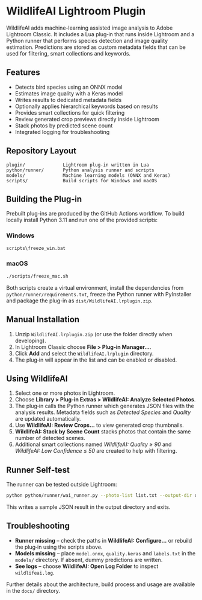 # WildlifeAI Lightroom Plugin

WildlifeAI adds machine-learning assisted image analysis to Adobe Lightroom Classic. It
includes a Lua plug‑in that runs inside Lightroom and a Python runner that performs
species detection and image quality estimation. Predictions are stored as custom
metadata fields that can be used for filtering, smart collections and keywords.

## Features

- Detects bird species using an ONNX model
- Estimates image quality with a Keras model
- Writes results to dedicated metadata fields
- Optionally applies hierarchical keywords based on results
- Provides smart collections for quick filtering
- Review generated crop previews directly inside Lightroom
- Stack photos by predicted scene count
- Integrated logging for troubleshooting

## Repository Layout

```
plugin/              Lightroom plug-in written in Lua
python/runner/       Python analysis runner and scripts
models/              Machine learning models (ONNX and Keras)
scripts/             Build scripts for Windows and macOS
```

## Building the Plug‑in

Prebuilt plug-ins are produced by the GitHub Actions workflow. To build locally
install Python 3.11 and run one of the provided scripts:

### Windows

```cmd
scripts\freeze_win.bat
```

### macOS

```bash
./scripts/freeze_mac.sh
```

Both scripts create a virtual environment, install the dependencies from
`python/runner/requirements.txt`, freeze the Python runner with PyInstaller and
package the plug-in as `dist/WildlifeAI.lrplugin.zip`.

## Manual Installation

1. Unzip `WildlifeAI.lrplugin.zip` (or use the folder directly when developing).
2. In Lightroom Classic choose **File > Plug‑in Manager…**.
3. Click **Add** and select the `WildlifeAI.lrplugin` directory.
4. The plug‑in will appear in the list and can be enabled or disabled.

## Using WildlifeAI

1. Select one or more photos in Lightroom.
2. Choose **Library > Plug‑in Extras > WildlifeAI: Analyze Selected Photos**.
3. The plug‑in calls the Python runner which generates JSON files with the
   analysis results. Metadata fields such as *Detected Species* and *Quality*
   are updated automatically.
4. Use **WildlifeAI: Review Crops…** to view generated crop thumbnails.
5. **WildlifeAI: Stack by Scene Count** stacks photos that contain the same
   number of detected scenes.
6. Additional smart collections named *WildlifeAI: Quality ≥ 90* and
   *WildlifeAI: Low Confidence ≤ 50* are created to help with filtering.

## Runner Self‑test

The runner can be tested outside Lightroom:

```bash
python python/runner/wai_runner.py --photo-list list.txt --output-dir out --self-test
```

This writes a sample JSON result in the output directory and exits.

## Troubleshooting

- **Runner missing** – check the paths in **WildlifeAI: Configure…** or rebuild
  the plug‑in using the scripts above.
- **Models missing** – place `model.onnx`, `quality.keras` and `labels.txt` in
the `models/` directory. If absent, dummy predictions are written.
- **See logs** – choose **WildlifeAI: Open Log Folder** to inspect
  `wildlifeai.log`.

Further details about the architecture, build process and usage are available in
the `docs/` directory.
